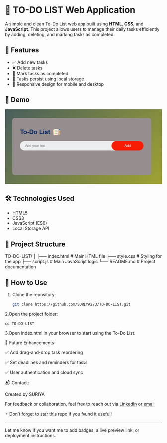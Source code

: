 # 📝 TO-DO LIST Web Application

A simple and clean To-Do List web app built using **HTML**, **CSS**, and **JavaScript**. This project allows users to manage their daily tasks efficiently by adding, deleting, and marking tasks as completed.

## 🚀 Features

- ✅ Add new tasks
- ❌ Delete tasks
- 🔁 Mark tasks as completed
- 💾 Tasks persist using local storage
- 📱 Responsive design for mobile and desktop

## 📸 Demo

![TO-DO List Screenshot](screenshot.png) <!-- Replace with actual screenshot if available -->

## 🛠️ Technologies Used

- HTML5
- CSS3
- JavaScript (ES6)
- Local Storage API

## 📂 Project Structure

TO-DO-LIST/
│
├── index.html # Main HTML file
├── style.css # Styling for the app
├── script.js # Main JavaScript logic
└── README.md # Project documentation


## 🔧 How to Use

1. Clone the repository:
   ```bash
   git clone https://github.com/SURIYA273/TO-DO-LIST.git
2.Open the project folder:

    cd TO-DO-LIST
    
3.Open index.html in your browser to start using the To-Do List.

🎯 Future Enhancements

✅ Add drag-and-drop task reordering

✅ Set deadlines and reminders for tasks

✅ User authentication and cloud sync

📬 Contact:

Created by SURIYA 

For feedback or collaboration, feel free to reach out via [LinkedIn](https://www.linkedin.com/in/suriya273) or [email](suriyamail273@gmail.com)

⭐️ Don’t forget to star this repo if you found it useful!


---

Let me know if you want me to add badges, a live preview link, or deployment instructions.


